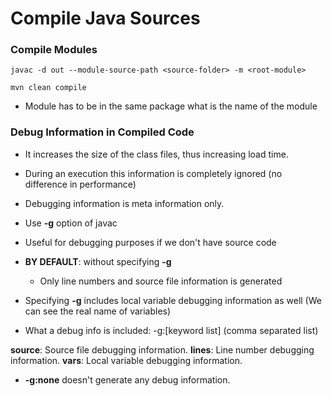# Compile Java Sources

### Compile Modules

```
javac -d out --module-source-path <source-folder> -m <root-module>
```

```
mvn clean compile
```

- Module has to be in the same package what is the name of the module

### Debug Information in Compiled Code

- It increases the size of the class files, thus increasing load time.
- During an execution this information is completely ignored (no difference in performance)
- Debugging information is meta information only.
- Use **-g** option of javac
- Useful for debugging purposes if we don't have source code 
- **BY DEFAULT**: without specifying **-g**
   - Only line numbers and source file information is generated
- Specifying **-g** includes local variable debugging information as well (We can see the real name of variables)

- What a debug info is included: -g:[keyword list] (comma separated list)

**source**: Source file debugging information.
**lines**: Line number debugging information.
**vars**: Local variable debugging information.

- **-g:none** doesn't generate any debug information.